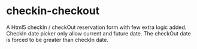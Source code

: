 # checkin-checkout
A Html5 checkIn / checkOut reservation form with few extra logic added. CheckIn date picker only allow current and future date. The checkOut date is forced to be greater than checkIn date.
